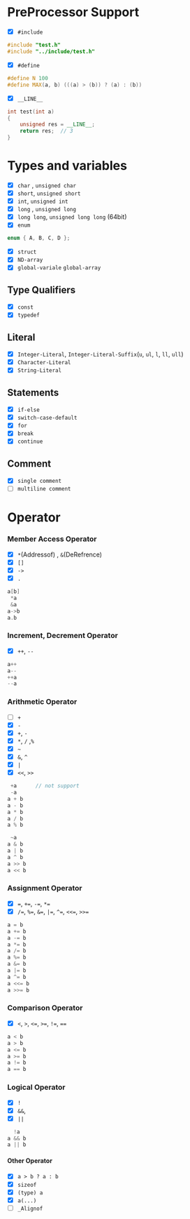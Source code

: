 # PreProcessor Support
- [x] `#include`
```c++
#include "test.h"
#include "../include/test.h"
```
- [x] `#define` 
```c++
#define N 100
#define MAX(a, b) (((a) > (b)) ? (a) : (b))
```
- [x] `__LINE__`
```c++
int test(int a)
{
	unsigned res = __LINE__; 
	return res;  // 3
}
```

# Types and variables
+ [x] `char` , `unsigned char`
+ [x] `short`, `unsigned short`
+ [x] `int`, `unsigned int`
+ [x] `long` , `unsigned long`
+ [x] `long long`,  `unsigned long long` (64bit)
+ [x] `enum`
```c++
enum { A, B, C, D };
```
- [x] `struct`
- [x] `ND-array`
- [x] `global-variale` `global-array`

## Type Qualifiers
- [x] `const`
- [x] `typedef`

## Literal
- [x] `Integer-Literal`, `Integer-Literal-Suffix`(`u`, `ul`, `l`, `ll`, `ull`)
- [x] `Character-Literal`
- [x] `String-Literal`

## Statements
- [x] `if-else`
- [x] `switch-case-default`
- [x] `for`
- [x] `break`
- [x] `continue`

## Comment
- [x] `single comment`
- [ ] `multiline comment`

# Operator

### Member Access Operator
- [x] `*`(Addressof) , `&`(DeRefrence)
- [x] `[]`
- [x] `->`
- [x] `.`

```cpp
a[b]
 *a
 &a
a->b
a.b
```

### Increment, Decrement Operator
- [x] `++`, `--`
```cpp
a++
a--
++a
--a
```

### Arithmetic Operator
- [ ] `+`
- [x] `-`
- [x] `+`, `-` 
- [x] `*`, `/` ,`%`
- [x] `~`
- [x] `&`, `^`
- [x] `|`
- [x] `<<`, `>>`
```c++
 +a      // not support
 -a
a + b 
a - b
a * b
a / b
a % b

 ~a      
a & b
a | b    
a ^ b
a >> b
a << b
```

### Assignment Operator
- [x] `=`, `+=`, `-=`, `*=`
- [x] `/=`, `%=`, `&=`, `|=`, `^=`, `<<=`, `>>=`
```c++
a = b
a += b
a -= b
a *= b
a /= b
a %= b
a &= b
a |= b
a ^= b
a <<= b
a >>= b
```

### Comparison Operator
- [x] `<`, `>`, `<=`, `>=`, `!=`, `==`
```cpp
a < b
a > b
a <= b
a >= b
a != b
a == b
```


### Logical Operator
- [x] `!`
- [x] `&&`, 
- [x] `||`
```cpp
  !a
a && b
a || b
```

#### Other Operator
- [x] `a > b ? a : b`
- [x] `sizeof`
- [x] `(type) a`
- [x] `a(...)`
- [ ] `_Alignof`
